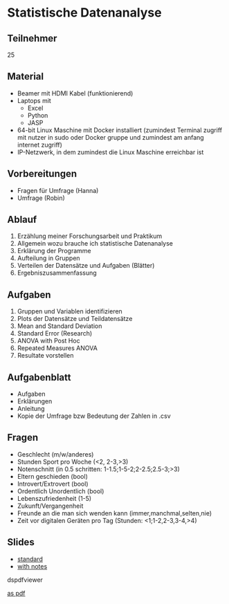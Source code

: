
# Statistische Datenanalyse

## Teilnehmer

25

## Material

* Beamer mit HDMI Kabel (funktionierend)
* Laptops mit
  * Excel
  * Python
  * JASP
* 64-bit Linux Maschine mit Docker installiert (zumindest Terminal zugriff mit nutzer in sudo oder Docker gruppe und zumindest am anfang internet zugriff)
* IP-Netzwerk, in dem zumindest die Linux Maschine erreichbar ist

## Vorbereitungen

* Fragen für Umfrage (Hanna)
* Umfrage (Robin)

## Ablauf

1. Erzählung meiner Forschungsarbeit und Praktikum
2. Allgemein wozu brauche ich statistische Datenanalyse
3. Erklärung der Programme
4. Aufteilung in Gruppen
5. Verteilen der Datensätze und Aufgaben (Blätter)
6. Ergebniszusammenfassung

## Aufgaben

1. Gruppen und Variablen identifizieren
2. Plots der Datensätze und Teildatensätze
3. Mean and Standard Deviation
4. Standard Error (Research)
5. ANOVA with Post Hoc
6. Repeated Measures ANOVA
7. Resultate vorstellen

## Aufgabenblatt

* Aufgaben
* Erklärungen
* Anleitung
* Kopie der Umfrage bzw Bedeutung der Zahlen in .csv

## Fragen

* Geschlecht (m/w/anderes)
* Stunden Sport pro Woche (<2, 2-3,>3)
* Notenschnitt (in 0.5 schritten: 1-1.5;1-5-2;2-2.5;2.5-3;>3)
* Eltern geschieden (bool)
* Introvert/Extrovert (bool)
* Ordentlich Unordentlich (bool)
* Lebenszufriedenheit (1-5)
* Zukunft/Vergangenheit
* Freunde an die man sich wenden kann (immer,manchmal,selten,nie)
* Zeit vor digitalen Geräten pro Tag (Stunden: <1;1-2,2-3,3-4,>4)


## Slides

* [standard](https://robinmarchart.github.io/workshop-wissenschaftstag/slides.pdf)
* [with notes](https://robinmarchart.github.io/workshop-wissenschaftstag/slides_with_notes.pdf)

dspdfviewer

[as pdf](https://robinmarchart.github.io/workshop-wissenschaftstag/Workshop.pdf)
